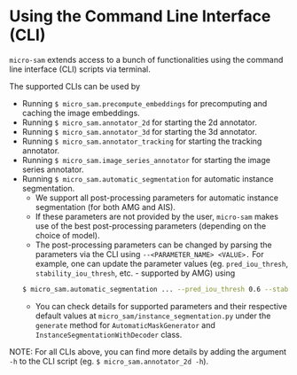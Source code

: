 # Using the Command Line Interface (CLI)

`micro-sam` extends access to a bunch of functionalities using the command line interface (CLI) scripts via terminal.

The supported CLIs can be used by
- Running `$ micro_sam.precompute_embeddings` for precomputing and caching the image embeddings.
- Running `$ micro_sam.annotator_2d` for starting the 2d annotator.
- Running `$ micro_sam.annotator_3d` for starting the 3d annotator.
- Running `$ micro_sam.annotator_tracking` for starting the tracking annotator.
- Running `$ micro_sam.image_series_annotator` for starting the image series annotator.
- Running `$ micro_sam.automatic_segmentation` for automatic instance segmentation.
    - We support all post-processing parameters for automatic instance segmentation (for both AMG and AIS).
    - If these parameters are not provided by the user, `micro-sam` makes use of the best post-processing parameters (depending on the choice of model). 
    - The post-processing parameters can be changed by parsing the parameters via the CLI using `--<PARAMETER_NAME> <VALUE>.` For example, one can update the parameter values (eg. `pred_iou_thresh`, `stability_iou_thresh`, etc. - supported by AMG) using
    ```bash
    $ micro_sam.automatic_segmentation ... --pred_iou_thresh 0.6 --stability_iou_thresh 0.6 ...
    ```
    - You can check details for supported parameters and their respective default values at `micro_sam/instance_segmentation.py` under the `generate` method for `AutomaticMaskGenerator` and `InstanceSegmentationWithDecoder` class.

NOTE: For all CLIs above, you can find more details by adding the argument `-h` to the CLI script (eg. `$ micro_sam.annotator_2d -h`).
